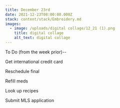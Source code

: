 ```yaml
---
title: December 23rd
date: 2021-12-23T08:00:00.000Z
stack: content/stack/Embroidery.md
images:
  - image: /uploads/digital collage/12_21 (1).png
    title: digital collage
    alt_text: digital collage
---
```


To Do (from the week prior)--

Get international credit card 

Reschedule final

Refill meds 

Look up recipes

Submit MLS application 
